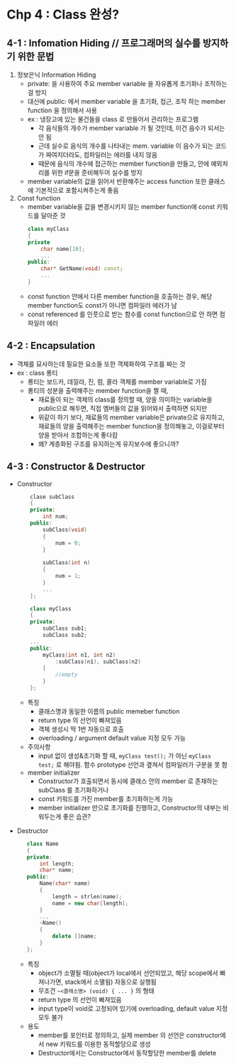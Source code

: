 # Chp 4 : Class 완성?

## 4-1 : Infomation Hiding // 프로그래머의 실수를 방지하기 위한 문법
1. 정보은닉 Information Hiding
    - private: 을 사용하여 주요 member variable 을 자유롭게 초기화나 조작하는 걸 방지
    - 대신에 public: 에서 member variable 을 초기화, 접근, 조작 하는 member function 을 정의해서 사용
    - ex : 냉장고에 있는 물건들을 class 로 만들어서 관리하는 프로그램
      - 각 음식들의 개수가 member variable 가 될 것인데, 이건 음수가 되서는 안 됨
      - 근데 실수로 음식의 개수를 나타내는 mem. variable 이 음수가 되는 코드가 짜여지더라도, 컴파일러는 에러를 내지 않음
      - 때문에 음식의 개수에 접근하는 member function을 만들고, 안에 예외처리를 위한 if문을 준비해두어 실수를 방지
    - member variable의 값을 읽어서 반환해주는 access function 또한 클래스에 기본적으로 포함시켜주는게 좋음
2. Const function
     - member variable을 값을 변경시키지 않는 member function에 const 키워드를 달아준 것
         ``` c++
         class myClass
         {
         private
             char name[10];
             ...
         public:
             char* GetName(void) const;
             ...
         }
         ```
     - const function 안에서 다른 member function을 호출하는 경우, 해당 member function도 const가 아니면 컴파일러 에러가 남
     - const referenced 를 인풋으로 받는 함수를 const function으로 안 하면 컴파일러 에러

## 4-2 : Encapsulation
   - 객체를 묘사하는데 필요한 요소들 또한 객체화하여 구조를 짜는 것
   - ex : class 롱티
     - 롱티는 보드카, 데낄라, 진, 럼, 콜라 객체를 member variable로 가짐
     - 롱티의 성분을 출력해주는 member function을 짤 때,
       - 재료들이 되는 객체의 class를 정의할 때, 양을 의미하는 variable을 public으로 해두면, 직접 멤버들의 값을 읽어와서 출력하면 되지만
       - 위같이 하기 보다, 재료들의 member variable은 private으로 유지하고, 재료들의 양을 출력해주는 member function을 정의해놓고, 이걸로부터 양을 받아서 조합하는게 좋다캄
       - 왜? 계층화된 구조를 유지하는게 유지보수에 좋으니까?
     
## 4-3 : Constructor & Destructor
   - Constructor

        ``` c++
            clase subClass
            {
            private:
                int num;
            public:
                subClass(void)
                {
                    num = 0;
                }
                
                subClass(int n)
                {
                    num = 1;
                }
                ...
            };

            class myClass
            {
            private:
                subClass sub1;
                subClass sub2;
            ...
            public:
                myClass(int n1, int n2)
                    :subClass(n1), subClass(n2)
                {
                    //empty
                }
            };
        ```

     - 특징
       - 클래스명과 동일한 이름의 public memeber function
       - return type 의 선언이 빠져있음
       - 객체 생성시 딱 1번 자동으로 호출
       - overloading / argument default value 지정 모두 가능
     - 주의사항
       - input 없이 생성&초기화 할 때, `myClass test();` 가 아닌 `myClass test;` 로 해야됨. 함수 prototype 선언과 곂쳐서 컴파일러가 구분을 못 함
     - member initializer
       - Constructor가 호출되면서 동시에 클래스 안의 member 로 존재하는 subClass 를 초기화하거나
       - const 키워드를 가진 member를 초기화하는게 가능
       - member initializer 만으로 초기화를 진행하고, Constructor의 내부는 비워두는게 좋은 습관?
   - Destructor
     ``` c++
        class Name
        {
        private:
            int length;
            char* name;
        public:
            Name(char* name)
            {
                length = strlen(name);
                name = new char[length];
            }
            ...
            ~Name()
            {
                delete []name;
            }
        };
      ```
     - 특징
       - object가 소멸될 때(object가 local에서 선언되었고, 해당 scope에서 빠져나가면, stack에서 소멸됨) 자동으로 실행됨
       - 무조건 `~<클래스명> (void) { ... }` 의 형태
       - return type 의 선언이 빠져있음
       - input type이 void로 고정되어 있기에 overloading, default value 지정 모두 불가
     - 용도
       - member를 포인터로 정의하고, 실제 member 의 선언은 constructor에서 new 키워드를 이용한 동적할당으로 생성
       - Destructor에서는 Constructor에서 동작할당한 member를 delete